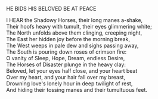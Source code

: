 HE BIDS HIS BELOVED BE AT PEACE  
  
I HEAR the Shadowy Horses, their long manes a-shake,  
Their hoofs heavy with tumult, their eyes glimmering white;  
The North unfolds above them clinging, creeping night,  
The East her hidden joy before the morning break,  
The West weeps in pale dew and sighs passing away,  
The South is pouring down roses of crimson fire:  
O vanity of Sleep, Hope, Dream, endless Desire,  
The Horses of Disaster plunge in the heavy clay:  
Beloved, let your eyes half close, and your heart beat  
Over my heart, and your hair fall over my breast,  
Drowning love's lonely hour in deep twilight of rest,  
And hiding their tossing manes and their tumultuous feet.  
